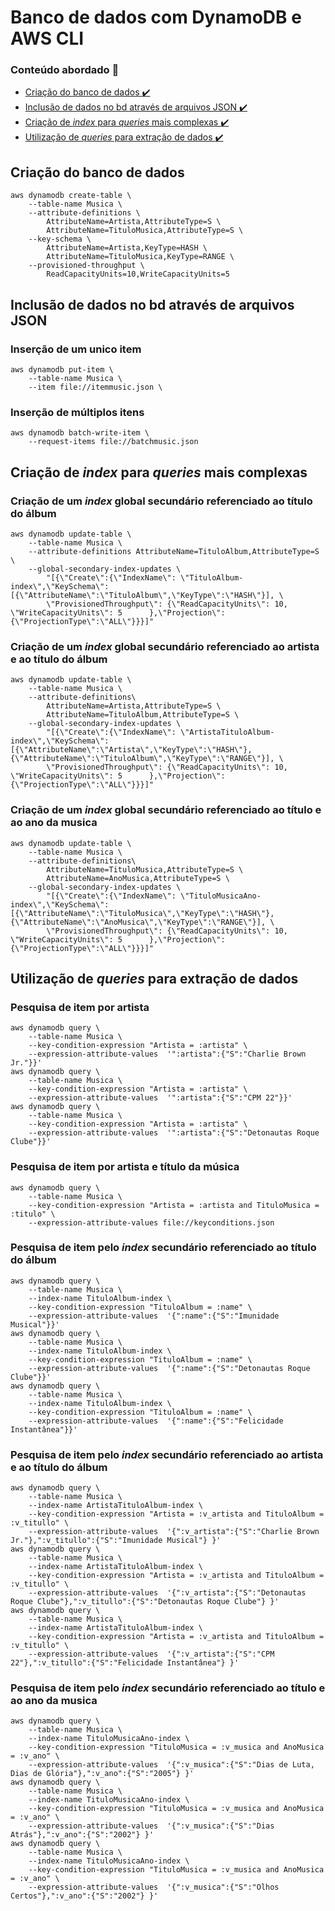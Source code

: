 # Banco de dados com DynamoDB e AWS CLI

<a name="ancora"></a>
### Conteúdo abordado :pencil:
* [Criação do banco de dados :heavy_check_mark:](#ancora1)
* [Inclusão de dados no bd através de arquivos JSON :heavy_check_mark:](#ancora2)
* [Criação de _index_ para _queries_ mais complexas :heavy_check_mark:](#ancora3)
* [Utilização de _queries_ para extração de dados :heavy_check_mark:](#ancora4)

<a id="ancora1"></a>
## Criação do banco de dados
```
aws dynamodb create-table \
    --table-name Musica \
    --attribute-definitions \
        AttributeName=Artista,AttributeType=S \
        AttributeName=TituloMusica,AttributeType=S \
    --key-schema \
        AttributeName=Artista,KeyType=HASH \
        AttributeName=TituloMusica,KeyType=RANGE \
    --provisioned-throughput \
        ReadCapacityUnits=10,WriteCapacityUnits=5  
```

<a id="ancora2"></a>
## Inclusão de dados no bd através de arquivos JSON
### Inserção de um unico item
```
aws dynamodb put-item \
    --table-name Musica \
    --item file://itemmusic.json \
```
### Inserção de múltiplos itens
```
aws dynamodb batch-write-item \
    --request-items file://batchmusic.json
```

<a id="ancora3"></a>
## Criação de _index_ para _queries_ mais complexas
### Criação de um _index_ global secundário referenciado ao título do álbum
```
aws dynamodb update-table \
    --table-name Musica \
    --attribute-definitions AttributeName=TituloAlbum,AttributeType=S \
    --global-secondary-index-updates \
        "[{\"Create\":{\"IndexName\": \"TituloAlbum-index\",\"KeySchema\":[{\"AttributeName\":\"TituloAlbum\",\"KeyType\":\"HASH\"}], \
        \"ProvisionedThroughput\": {\"ReadCapacityUnits\": 10, \"WriteCapacityUnits\": 5      },\"Projection\":{\"ProjectionType\":\"ALL\"}}}]"
```
### Criação de um _index_ global secundário referenciado ao artista e ao título do álbum
```
aws dynamodb update-table \
    --table-name Musica \
    --attribute-definitions\
        AttributeName=Artista,AttributeType=S \
        AttributeName=TituloAlbum,AttributeType=S \
    --global-secondary-index-updates \
        "[{\"Create\":{\"IndexName\": \"ArtistaTituloAlbum-index\",\"KeySchema\":[{\"AttributeName\":\"Artista\",\"KeyType\":\"HASH\"}, {\"AttributeName\":\"TituloAlbum\",\"KeyType\":\"RANGE\"}], \
        \"ProvisionedThroughput\": {\"ReadCapacityUnits\": 10, \"WriteCapacityUnits\": 5      },\"Projection\":{\"ProjectionType\":\"ALL\"}}}]"
```
### Criação de um _index_ global secundário referenciado ao título e ao ano da musica
```
aws dynamodb update-table \
    --table-name Musica \
    --attribute-definitions\
        AttributeName=TituloMusica,AttributeType=S \
        AttributeName=AnoMusica,AttributeType=S \
    --global-secondary-index-updates \
        "[{\"Create\":{\"IndexName\": \"TituloMusicaAno-index\",\"KeySchema\":[{\"AttributeName\":\"TituloMusica\",\"KeyType\":\"HASH\"}, {\"AttributeName\":\"AnoMusica\",\"KeyType\":\"RANGE\"}], \
        \"ProvisionedThroughput\": {\"ReadCapacityUnits\": 10, \"WriteCapacityUnits\": 5      },\"Projection\":{\"ProjectionType\":\"ALL\"}}}]"
```

<a id="ancora4"></a>
## Utilização de _queries_ para extração de dados
### Pesquisa de item por artista
```
aws dynamodb query \
    --table-name Musica \
    --key-condition-expression "Artista = :artista" \
    --expression-attribute-values  '":artista":{"S":"Charlie Brown Jr."}}'
aws dynamodb query \
    --table-name Musica \
    --key-condition-expression "Artista = :artista" \
    --expression-attribute-values  '":artista":{"S":"CPM 22"}}'
aws dynamodb query \
    --table-name Musica \
    --key-condition-expression "Artista = :artista" \
    --expression-attribute-values  '":artista":{"S":"Detonautas Roque Clube"}}'
```
### Pesquisa de item por artista e título da música
```
aws dynamodb query \
    --table-name Musica \
    --key-condition-expression "Artista = :artista and TituloMusica = :titulo" \
    --expression-attribute-values file://keyconditions.json
```
### Pesquisa de item pelo _index_ secundário referenciado ao título do álbum
```
aws dynamodb query \
    --table-name Musica \
    --index-name TituloAlbum-index \
    --key-condition-expression "TituloAlbum = :name" \
    --expression-attribute-values  '{":name":{"S":"Imunidade Musical"}}'
aws dynamodb query \
    --table-name Musica \
    --index-name TituloAlbum-index \
    --key-condition-expression "TituloAlbum = :name" \
    --expression-attribute-values  '{":name":{"S":"Detonautas Roque Clube"}}'
aws dynamodb query \
    --table-name Musica \
    --index-name TituloAlbum-index \
    --key-condition-expression "TituloAlbum = :name" \
    --expression-attribute-values  '{":name":{"S":"Felicidade Instantânea"}}'
```
### Pesquisa de item pelo _index_ secundário referenciado ao artista e ao título do álbum
```
aws dynamodb query \
    --table-name Musica \
    --index-name ArtistaTituloAlbum-index \
    --key-condition-expression "Artista = :v_artista and TituloAlbum = :v_titullo" \
    --expression-attribute-values  '{":v_artista":{"S":"Charlie Brown Jr."},":v_titullo":{"S":"Imunidade Musical"} }'
aws dynamodb query \
    --table-name Musica \
    --index-name ArtistaTituloAlbum-index \
    --key-condition-expression "Artista = :v_artista and TituloAlbum = :v_titullo" \
    --expression-attribute-values  '{":v_artista":{"S":"Detonautas Roque Clube"},":v_titullo":{"S":"Detonautas Roque Clube"} }'
aws dynamodb query \
    --table-name Musica \
    --index-name ArtistaTituloAlbum-index \
    --key-condition-expression "Artista = :v_artista and TituloAlbum = :v_titullo" \
    --expression-attribute-values  '{":v_artista":{"S":"CPM 22"},":v_titullo":{"S":"Felicidade Instantânea"} }'
```
### Pesquisa de item pelo _index_ secundário referenciado ao título e ao ano da musica
```
aws dynamodb query \
    --table-name Musica \
    --index-name TituloMusicaAno-index \
    --key-condition-expression "TituloMusica = :v_musica and AnoMusica = :v_ano" \
    --expression-attribute-values  '{":v_musica":{"S":"Dias de Luta, Dias de Glória"},":v_ano":{"S":"2005"} }'
aws dynamodb query \
    --table-name Musica \
    --index-name TituloMusicaAno-index \
    --key-condition-expression "TituloMusica = :v_musica and AnoMusica = :v_ano" \
    --expression-attribute-values  '{":v_musica":{"S":"Dias Atrás"},":v_ano":{"S":"2002"} }'
aws dynamodb query \
    --table-name Musica \
    --index-name TituloMusicaAno-index \
    --key-condition-expression "TituloMusica = :v_musica and AnoMusica = :v_ano" \
    --expression-attribute-values  '{":v_musica":{"S":"Olhos Certos"},":v_ano":{"S":"2002"} }'
```

